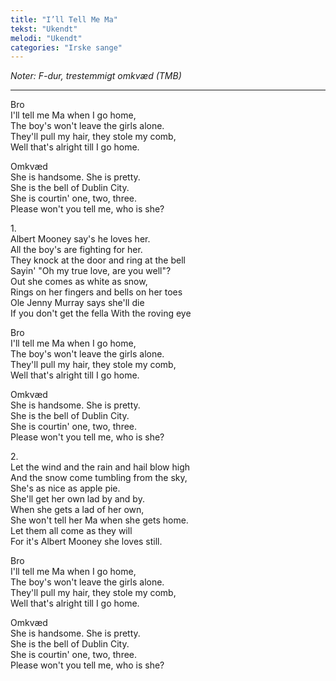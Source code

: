 ```yaml
---
title: "I’ll Tell Me Ma"
tekst: "Ukendt"
melodi: "Ukendt"
categories: "Irske sange"
---
```

*Noter: F-dur, trestemmigt omkvæd (TMB)* <br>

***

Bro<br>
I'll tell me Ma when I go home,<br>
The boy's won't leave the girls alone.<br>
They'll pull my hair, they stole my comb,<br>
Well that's alright till I go home.<br>

Omkvæd<br>
She is handsome. She is pretty.<br>
She is the bell of Dublin City.<br>
She is courtin' one, two, three.<br>
Please won't you tell me, who is she?<br>

1\.\
Albert Mooney say's he loves her.<br>
All the boy's are fighting for her.<br>
They knock at the door and ring at the bell<br>
Sayin' "Oh my true love, are you well"?<br>
Out she comes as white as snow,<br>
Rings on her fingers and bells on her toes<br>
Ole Jenny Murray says she'll die<br>
If you don't get the fella With the roving eye<br>

Bro<br>
I'll tell me Ma when I go home,<br>
The boy's won't leave the girls alone.<br>
They'll pull my hair, they stole my comb,<br>
Well that's alright till I go home.<br>

Omkvæd<br>
She is handsome. She is pretty.<br>
She is the bell of Dublin City.<br>
She is courtin' one, two, three.<br>
Please won't you tell me, who is she?<br>

2\.\
Let the wind and the rain and hail blow high<br>
And the snow come tumbling from the sky,<br>
She's as nice as apple pie.<br>
She'll get her own lad by and by.<br>
When she gets a lad of her own,<br>
She won't tell her Ma when she gets home.<br>
Let them all come as they will<br>
For it's Albert Mooney she loves still.<br>

Bro<br>
I'll tell me Ma when I go home,<br>
The boy's won't leave the girls alone.<br>
They'll pull my hair, they stole my comb,<br>
Well that's alright till I go home.<br>

Omkvæd<br>
She is handsome. She is pretty.<br>
She is the bell of Dublin City.<br>
She is courtin' one, two, three.<br>
Please won't you tell me, who is she?<br>
